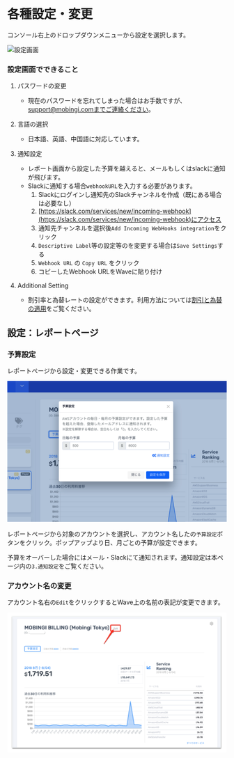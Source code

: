 # 各種設定・変更

コンソール右上のドロップダウンメニューから設定を選択します。

![&#x8A2D;&#x5B9A;&#x753B;&#x9762;](../.gitbook/assets/snip20180725_10.png)

### 設定画面でできること

1. パスワードの変更

   * 現在のパスワードを忘れてしまった場合はお手数ですが、support@mobingi.comまでご連絡ください。

2. 言語の選択

   * 日本語、英語、中国語に対応しています。

3. 通知設定

   * レポート画面から設定した予算を越えると、メールもしくはslackに通知が飛びます。
   * Slackに通知する場合`webhookURL`を入力する必要があります。
     1. Slackにログインし通知先のSlackチャンネルを作成（既にある場合は必要なし）
     2. [https://slack.com/services/new/incoming-webhook](https://slack.com/services/new/incoming-webhook)にアクセス
     3. 通知先チャンネルを選択後`Add Incoming WebHooks integration`をクリック
     4. `Descriptive Label`等の設定等のを変更する場合は`Save Settings`する
     5. `Webhook URL` の `Copy URL` をクリック
     6. コピーしたWebhook URLをWaveに貼り付け

4. Additional Setting
   * 割引率と為替レートの設定ができます。利用方法については[割引と為替の適用](https://docs.mobingi.com/v/wave/mobingi-wave/apply-jpy)をご覧ください。

## 設定：レポートページ

### 予算設定

レポートページから設定・変更できる作業です。

![](../.gitbook/assets/snip20180806_14.png)

レポートページから対象のアカウントを選択し、アカウント名したの`予算設定`ボタンをクリック。ポップアップより日、月ごとの予算が設定できます。

予算をオーバーした場合にはメール・Slackにて通知されます。通知設定は本ページ内の`3.通知設定`をご覧ください。

### アカウント名の変更

アカウント名右の`Edit`をクリックするとWave上の名前の表記が変更できます。

![](../.gitbook/assets/image.png)

